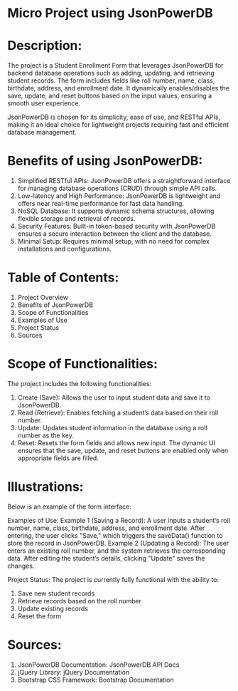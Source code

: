 # Micro Project using JsonPowerDB

# Description:
The project is a Student Enrollment Form that leverages JsonPowerDB for backend database operations such as adding, updating, and retrieving student records. The form includes fields like roll number, name, class, birthdate, address, and enrollment date. It dynamically enables/disables the save, update, and reset buttons based on the input values, ensuring a smooth user experience.

JsonPowerDB is chosen for its simplicity, ease of use, and RESTful APIs, making it an ideal choice for lightweight projects requiring fast and efficient database management.

# Benefits of using JsonPowerDB:
1. Simplified RESTful APIs: JsonPowerDB offers a straightforward interface for managing database operations (CRUD) through simple API calls.
2. Low-latency and High Performance: JsonPowerDB is lightweight and offers near real-time performance for fast data handling.
3. NoSQL Database: It supports dynamic schema structures, allowing flexible storage and retrieval of records.
4. Security Features: Built-in token-based security with JsonPowerDB ensures a secure interaction between the client and the database.
5. Minimal Setup: Requires minimal setup, with no need for complex installations and configurations.

# Table of Contents:
1. Project Overview
2. Benefits of JsonPowerDB
3. Scope of Functionalities
4. Examples of Use
5. Project Status
6. Sources

# Scope of Functionalities:
The project includes the following functionalities:

1. Create (Save): Allows the user to input student data and save it to JsonPowerDB.
2. Read (Retrieve): Enables fetching a student’s data based on their roll number.
3. Update: Updates student information in the database using a roll number as the key.
4. Reset: Resets the form fields and allows new input.
The dynamic UI ensures that the save, update, and reset buttons are enabled only when appropriate fields are filled.

# Illustrations:
Below is an example of the form interface:



Examples of Use:
Example 1 (Saving a Record): A user inputs a student’s roll number, name, class, birthdate, address, and enrollment date. After entering, the user clicks "Save," which triggers the saveData() function to store the record in JsonPowerDB.
Example 2 (Updating a Record): The user enters an existing roll number, and the system retrieves the corresponding data. After editing the student’s details, clicking "Update" saves the changes.

Project Status:
The project is currently fully functional with the ability to:
1. Save new student records
2. Retrieve records based on the roll number
3. Update existing records
4. Reset the form

   
# Sources:
1. JsonPowerDB Documentation: JsonPowerDB API Docs
2. jQuery Library: jQuery Documentation
3. Bootstrap CSS Framework: Bootstrap Documentation


